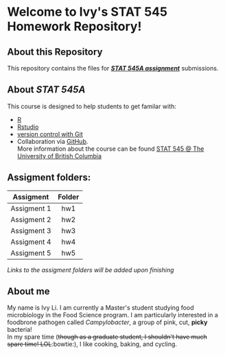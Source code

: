 # Welcome to Ivy's STAT 545 Homework Repository!
## About this Repository
This repository contains the files for **_[STAT 545A assignment](https://stat545.stat.ubc.ca/evaluation/assignments/)_** submissions.
## About *STAT 545A*
This course is designed to help students to get familar with: 
* [R](https://www.r-project.org/) 
* [Rstudio](https://rstudio.com/) 
* [version control with Git](https://git-scm.com/book/en/v1/Getting-Started-About-Version-Control)
* Collaboration via [GitHub](https://github.com/). <br>
More information about the course can be found [STAT 545 @ The University of British Columbia](https://stat545.stat.ubc.ca/)
## Assigment folders:
| **Assigment**     | **Folder**    |
| ------------- |:---------:|
|  Assigment 1  | hw1       |
|  Assigment 2  | hw2       |
|  Assigment 3  | hw3       |
|  Assigment 4  | hw4       |
|  Assigment 5  | hw5       |<br>

_Links to the assigment folders will be added upon finishing_

## About me
My name is Ivy Li. I am currently a Master's student studying food microbiology in the Food Science program. I am particularly interested in a foodbrone pathogen called _Campylobacter_, a group of pink, cut, **picky** bacteria! <br>
In my spare time (~~though as a graduate student, I shouldn't have much spare time! LOL~~:bowtie:), I like cooking, baking, and cycling.
